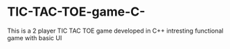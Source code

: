 # TIC-TAC-TOE-game-C-
This is a 2 player TIC TAC TOE game developed in C++
intresting functional game with basic UI
